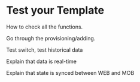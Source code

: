 # Test your Template

How to check all the functions. 

Go through the provisioning/adding. 

Test switch, test historical data

Explain that data is real-time

Explain that state is synced between WEB and MOB


